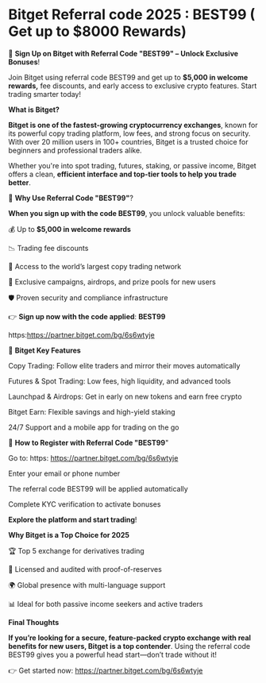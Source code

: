 # Bitget Referral code 2025 : BEST99 ( Get up to $8000 Rewards)

🚀 **Sign Up on Bitget with Referral Code "BEST99" – Unlock Exclusive Bonuses**!

Join Bitget using referral code BEST99 and get up to **$5,000 in welcome rewards,** fee discounts, and early access to exclusive crypto features. Start trading smarter today!

**What is Bitget?**

**Bitget is one of the fastest-growing cryptocurrency exchanges**, known for its powerful copy trading platform, low fees, and strong focus on security. With over 20 million users in 100+ countries, Bitget is a trusted choice for beginners and professional traders alike.

Whether you're into spot trading, futures, staking, or passive income, Bitget offers a clean, **efficient interface and top-tier tools to help you trade better**.

🎁 **Why Use Referral Code "BEST99"**?

**When you sign up with the code BEST99**, you unlock valuable benefits:

💰 Up to **$5,000 in welcome rewards**

📉 Trading fee discounts

👥 Access to the world’s largest copy trading network

🎯 Exclusive campaigns, airdrops, and prize pools for new users

🛡️ Proven security and compliance infrastructure

👉 **Sign up now with the code applied**: **BEST99**

https:https://partner.bitget.com/bg/6s6wtyje

🔧 **Bitget Key Features**

Copy Trading: Follow elite traders and mirror their moves automatically

Futures & Spot Trading: Low fees, high liquidity, and advanced tools

Launchpad & Airdrops: Get in early on new tokens and earn free crypto

Bitget Earn: Flexible savings and high-yield staking

24/7 Support and a mobile app for trading on the go

📝 **How to Register with Referral Code "BEST99**"

Go to: https: https://partner.bitget.com/bg/6s6wtyje

Enter your email or phone number

The referral code BEST99 will be applied automatically

Complete KYC verification to activate bonuses

**Explore the platform and start trading**!

**Why Bitget is a Top Choice for 2025**

🏆 Top 5 exchange for derivatives trading

🔐 Licensed and audited with proof-of-reserves

🌍 Global presence with multi-language support

📊 Ideal for both passive income seekers and active traders

**Final Thoughts**

**If you’re looking for a secure, feature-packed crypto exchange with real benefits for new users, Bitget is a top contender**. Using the referral code BEST99 gives you a powerful head start—don’t trade without it!

👉 Get started now: https://partner.bitget.com/bg/6s6wtyje


